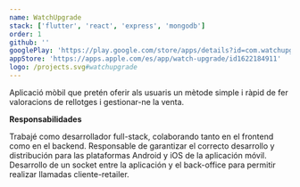 ```yaml
---
name: WatchUpgrade
stack: ['flutter', 'react', 'express', 'mongodb']
order: 1
github: ''
googlePlay: 'https://play.google.com/store/apps/details?id=com.watchupgrademobile'
appStore: 'https://apps.apple.com/es/app/watch-upgrade/id1622184911'
logo: /projects.svg#watchupgrade
---
```


Aplicació mòbil que pretén oferir als usuaris un mètode simple i ràpid de fer
valoracions de rellotges i gestionar-ne la venta.

<b>Responsabilidades</b>

Trabajé como desarrollador full-stack, colaborando tanto en el frontend como en el
backend. Responsable de garantizar el correcto desarrollo y distribución para las
plataformas Android y iOS de la aplicación móvil. Desarrollo de un socket entre la
aplicación y el back-office para permitir realizar llamadas cliente-retailer.
